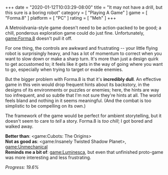 +++
date = "2020-01-12T10:03:29-08:00"
title = "It may not have a drill, but this sure is a boring robot"
category = [ "Playing A Game" ]
game = [ "Forma.8" ]
platform = [ "PC" ]
rating = [ "Meh" ]
+++

A Metroidvania-style game doesn't need to be action-packed to be good; a chill, ponderous exploration game could do just fine.  Unfortunately, <game:Forma.8> doesn't pull it off.

For one thing, the controls are awkward and frustrating -- your little flying robot is surprisingly heavy, and has a lot of momentum to correct when you want to slow down or make a sharp turn.  It's more than just a design quirk to get accustomed to; it feels like it gets in the way of going where you want to go, especially when trying to target or evade enemies.

But the bigger problem with Forma.8 is that it's <b>incredibly dull</b>.  An effective game in this vein would drop frequent hints about its backstory, in the designs of its environments or puzzles or enemies; here, the hints are way too infrequent, and so subtle that I'm not sure they're hints at all.  The world feels bland and nothing in it seems meaningful.  (And the combat is too simplistic to be compelling on its own.)

The framework of the game would be perfect for ambient storytelling, but it doesn't seem to care to <i>tell</i> a story.  Forma.8 is <i>too chill</i>; I got bored and walked away.

<b>Better than</b>: <game:Cubots: The Origins>  
<b>Not as good as</b>: <game:Insanely Twisted Shadow Planet>, <game:Unmechanical>  
<b>Reminds me a bit of</b>: <game:Luminesca>, but even that unfinished proto-game was more interesting and less frustrating.

<i>Progress: 19.6%</i>
